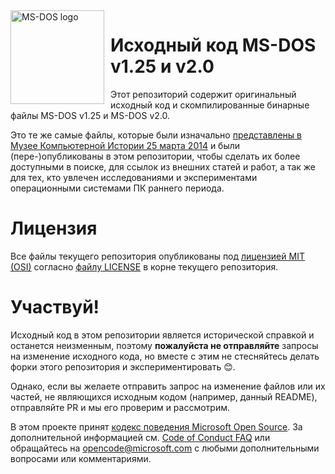 <img width="150" height="150" align="left" style="float: left; margin: 0 10px 0 0;" alt="MS-DOS logo" src="https://github.com/Microsoft/MS-DOS/blob/master/msdos-logo.png">   

# Исходный код MS-DOS v1.25 и v2.0
Этот репозиторий содержит оригинальный исходный код и скомпилированные бинарные файлы MS-DOS v1.25 и MS-DOS v2.0.

Это те же самые файлы, которые были изначально [представлены в Музее Компьютерной Истории 25 марта 2014]( http://www.computerhistory.org/atchm/microsoft-ms-dos-early-source-code/) и были (пере-)опубликованы в этом репозитории, чтобы сделать их более доступными в поиске, для ссылок из внешних статей и работ, а так же для тех, кто увлечен исследованиями и экспериментами операционными системами ПК раннего периода.  

# Лицензия
Все файлы текущего репозитория опубликованы под [лицензией MIT (OSI)]( https://en.wikipedia.org/wiki/MIT_License) согласно [файлу LICENSE](https://github.com/Microsoft/MS-DOS/blob/master/LICENSE.md) в корне текущего репозитория.

# Участвуй!
Исходный код в этом репозитории является исторической справкой и останется неизменным, поэтому **пожалуйста не отправляйте** запросы на изменение исходного кода, но вместе с этим не стесняйтесь делать форки этого репозитория и экспериментировать 😊.

Однако, если вы желаете отправить запрос на изменение файлов или их частей, не являющихся исходным кодом (например, данный README), отправляйте PR и мы его проверим и рассмотрим.

В этом проекте принят [кодекс поведения Microsoft Open Source](https://opensource.microsoft.com/codeofconduct/). За дополнительной информацией см. [Code of Conduct FAQ](https://opensource.microsoft.com/codeofconduct/faq/) или обращайтесь на [opencode@microsoft.com](mailto:opencode@microsoft.com) с любыми дополнительными вопросами или комментариями.
